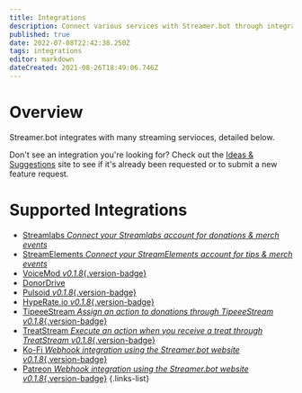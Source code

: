 ```yaml
---
title: Integrations
description: Connect various services with Streamer.bot through integrations
published: true
date: 2022-07-08T22:42:38.250Z
tags: integrations
editor: markdown
dateCreated: 2021-08-26T18:49:06.746Z
---
```


# Overview
Streamer.bot integrates with many streaming servioces, detailed below.

Don't see an integration you're looking for? Check out the [Ideas &amp; Suggestions](https://ideas.streamer.bot) site to see if it's already been requested or to submit a new feature request.

# Supported Integrations

- [Streamlabs *Connect your Streamlabs account for donations & merch events*](/en/Integrations/Streamlabs)
- [StreamElements *Connect your StreamElements account for tips & merch events*](/en/Integrations/StreamElements)
- [VoiceMod *v0.1.8*{.version-badge}](/en/Integrations/VoiceMod)
- [DonorDrive](/en/Integrations/DonorDrive)
- [Pulsoid *v0.1.8*{.version-badge}](/en/Integrations/Pulsoid)
- [HypeRate.io *v0.1.8*{.version-badge}](/en/Integrations/HypeRate-io)
- [TipeeeStream *Assign an action to donations through TipeeeStream* *v0.1.8*{.version-badge}](/en/Integrations/TipeeeStream)
- [TreatStream *Execute an action when you receive a treat through TreatStream* *v0.1.8*{.version-badge}](/en/Integrations/TreatStream)
- [Ko-Fi *Webhook integration using the Streamer.bot website* *v0.1.8*{.version-badge}](/en/Integrations/Ko-Fi)
- [Patreon *Webhook integration using the Streamer.bot website* *v0.1.8*{.version-badge}](/en/Integrations/Patreon)
{.links-list}